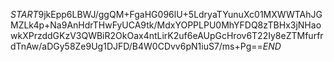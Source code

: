 $START$9jkEpp6LBWJ/ggQM+FgaHG096lU+5LdryaTYunuXc01MXWWTAhJGMZLk4p+Na9AnHdrTHwFyUCA9tk/MdxYOPPLPU0MhYFDQ8zTBHx3jNHaowkXPrzddGKzV3QWBiR2OkOax4ntLirK2uf6eAUpGcHrov6T22Iy8eZTMfurfrdTnAw/aDGy58Ze9Ug1DJFD/B4W0CDvv6pN1iuS7/ms+Pg==$END$